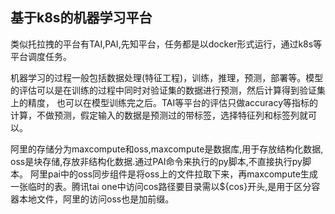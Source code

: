 ## 基于k8s的机器学习平台

类似托拉拽的平台有TAI,PAI,先知平台，任务都是以docker形式运行，通过k8s等平台调度任务。

机器学习的过程一般包括数据处理(特征工程)，训练，推理，预测，部署等。模型的评估可以是在训练的过程中同时对验证集的数据进行预测，然后计算得到验证集上的精度，
也可以在模型训练完之后。TAI等平台的评估只做accuracy等指标的计算，不做预测，假定输入的数据是预测过的带标签，选择特征列和标签列就可以。

阿里的存储分为maxcompute和oss,maxcompute是数据库,用于存放结构化数据, oss是块存储,存放非结构化数据.通过PAI命令来执行的py脚本,不直接执行py脚本。
阿里pai中的oss同步组件是将oss上的文件拉取下来，再maxcompute生成一张临时的表。腾讯tai one中访问cos路径要目录需以${cos}开头,是用于区分容器本地文件，阿里的访问oss也是加前缀。